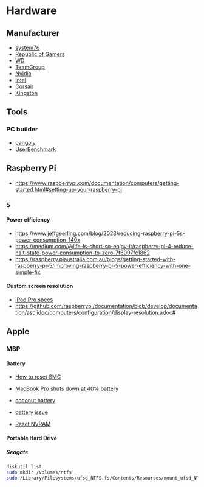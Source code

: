 # Hardware

## Manufacturer

- [system76](https://system76.com/)
- [Republic of Gamers](https://rog.asus.com/)
- [WD](https://www.westerndigital.com/)
- [TeamGroup](https://www.teamgroupinc.com/en/)
- [Nvidia](https://www.nvidia.com/en-us/)
- [Intel](https://www.intel.com/)
- [Corsair](https://www.corsair.com)
- [Kingston](https://www.kingston.com)

## Tools

### PC builder

- [pangoly](https://pangoly.com/en/pc-builder)
- [UserBenchmark](https://ram.userbenchmark.com/)

## Raspberry Pi

- https://www.raspberrypi.com/documentation/computers/getting-started.html#setting-up-your-raspberry-pi

### 5

#### Power efficiency

- https://www.jeffgeerling.com/blog/2023/reducing-raspberry-pi-5s-power-consumption-140x
- https://medium.com/@life-is-short-so-enjoy-it/raspberry-pi-4-reduce-halt-state-power-consumption-to-zero-7f6097fc1862
- https://raspberry.piaustralia.com.au/blogs/getting-started-with-raspberry-pi-5/improving-raspberry-pi-5-power-efficiency-with-one-simple-fix

#### Custom screen resolution

- [iPad Pro specs](https://www.apple.com/au/ipad-pro/specs/)
- https://github.com/raspberrypi/documentation/blob/develop/documentation/asciidoc/computers/configuration/display-resolution.adoc#

## Apple

### MBP

#### Battery

- [How to reset SMC](https://support.apple.com/en-gb/102605)
- [MacBook Pro shuts down at 40% battery](https://discussions.apple.com/thread/250650983?sortBy=rank)
- [coconut battery](https://www.coconut-flavour.com/coconutbattery/)
- [battery issue](https://zh.ifixit.com/Answers/View/342625/MacBook+shuts+down+randomly+with+still+battery+charge+left?srsltid=AfmBOoq9rhB8ldXyjkkDe6SEkENLp3yvxZu0jeB43MfCzIfJMhqpEA7E)

- [Reset NVRAM](https://support.apple.com/en-us/102539)

#### Portable Hard Drive

##### Seagate

```sh
diskutil list
sudo mkdir /Volumes/ntfs
sudo /Library/Filesystems/ufsd_NTFS.fs/Contents/Resources/mount_ufsd_NTFS /dev/disk2s2 /Volumes/ntfs
```
